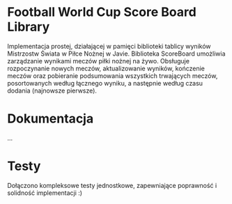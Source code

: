 # Football World Cup Score Board Library
Implementacja prostej, działającej w pamięci biblioteki tablicy wyników Mistrzostw Świata w Piłce Nożnej w Javie.
Biblioteka ScoreBoard umożliwia zarządzanie wynikami meczów piłki nożnej na żywo. Obsługuje rozpoczynanie nowych meczów,
aktualizowanie wyników, kończenie meczów oraz pobieranie podsumowania wszystkich trwających meczów, posortowanych według łącznego wyniku,
a następnie według czasu dodania (najnowsze pierwsze).

# Dokumentacja
...

# Testy
Dołączono kompleksowe testy jednostkowe, zapewniające poprawność i solidność implementacji :)